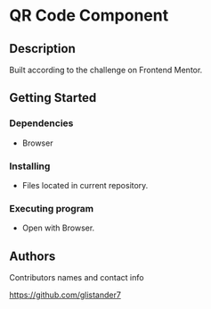 # QR Code Component

## Description

Built according to the challenge on Frontend Mentor.

## Getting Started

### Dependencies

* Browser

### Installing

* Files located in current repository.

### Executing program

* Open with Browser.

## Authors

Contributors names and contact info

https://github.com/glistander7
